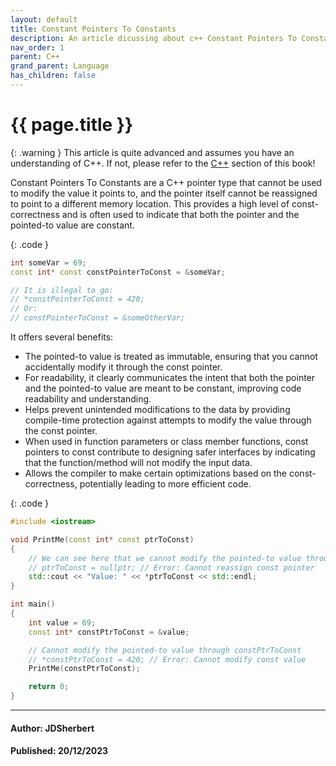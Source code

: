 ```yaml
---
layout: default
title: Constant Pointers To Constants
description: An article dicussing about c++ Constant Pointers To Constants, its benefits and basic examples.
nav_order: 1
parent: C++
grand_parent: Language
has_children: false
---
```


{{ page.title }}
======================

{: .warning } 
This article is quite advanced and assumes you have an understanding of C++.
If not, please refer to the [C++](/docs/Language/C++/C++.html) section of this book!

Constant Pointers To Constants are a C++ pointer type that cannot be used to modify the value it points to, and the pointer itself cannot be reassigned to point to a different memory location. This provides a high level of const-correctness and is often used to indicate that both the pointer and the pointed-to value are constant.

{: .code }
```cpp
int someVar = 69;
const int* const constPointerToConst = &someVar;

// It is illegal to go:
// *constPointerToConst = 420;
// Or:
// constPointerToConst = &someOtherVar;
```

It offers several benefits:

- The pointed-to value is treated as immutable, ensuring that you cannot accidentally modify it through the const pointer.
- For readability, it clearly communicates the intent that both the pointer and the pointed-to value are meant to be constant, improving code readability and understanding.
- Helps prevent unintended modifications to the data by providing compile-time protection against attempts to modify the value through the const pointer.
- When used in function parameters or class member functions, const pointers to const contribute to designing safer interfaces by indicating that the function/method will not modify the input data.
- Allows the compiler to make certain optimizations based on the const-correctness, potentially leading to more efficient code.

{: .code }
```cpp
#include <iostream>

void PrintMe(const int* const ptrToConst) 
{
    // We can see here that we cannot modify the pointed-to value through ptrToConst
    // ptrToConst = nullptr; // Error: Cannot reassign const pointer
    std::cout << "Value: " << *ptrToConst << std::endl;
}

int main() 
{
    int value = 69;
    const int* constPtrToConst = &value;

    // Cannot modify the pointed-to value through constPtrToConst
    // *constPtrToConst = 420; // Error: Cannot modify const value
    PrintMe(constPtrToConst);

    return 0;
}
```

---

#### Author: JDSherbert
#### Published: 20/12/2023